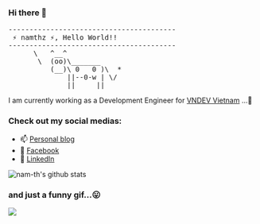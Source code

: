 ### Hi there 👋
<pre>
----------------------------------------
<span> ⚡ namthz ⚡, Hello World!!</span>
----------------------------------------
      \   ^__^
       \  (oo)\_______
          (__)\ 0   0 )\  *
              ||--0-w | \/
              ||     ||
</pre>

I am currently working as a Development Engineer for [VNDEV Vietnam](https://vn-dev.com) ...👋

### Check out my social medias:

- 📫 [Personal blog](https://tayto.club)
- 💬 [Facebook](https://www.facebook.com/namthz)
- 🔗 [LinkedIn](https://www.linkedin.com/in/namthz/)

![nam-th's github stats](https://github-readme-stats.vercel.app/api?username=namthz&show_icons=true)

### and just a funny gif...😛
![](https://media.giphy.com/media/13GIgrGdslD9oQ/giphy.gif)
